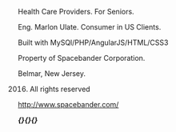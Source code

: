 Health Care Providers. For Seniors.

Eng. Marlon Ulate. Consumer in US Clients.

Built with MySQl/PHP/AngularJS/HTML/CSS3

Property of Spacebander Corporation.

Belmar, New Jersey.

2016. All rights reserved

http://www.spacebander.com/


***{}{}{}***

